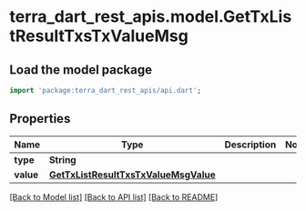 # terra_dart_rest_apis.model.GetTxListResultTxsTxValueMsg

## Load the model package
```dart
import 'package:terra_dart_rest_apis/api.dart';
```

## Properties
Name | Type | Description | Notes
------------ | ------------- | ------------- | -------------
**type** | **String** |  | 
**value** | [**GetTxListResultTxsTxValueMsgValue**](GetTxListResultTxsTxValueMsgValue.md) |  | 

[[Back to Model list]](../README.md#documentation-for-models) [[Back to API list]](../README.md#documentation-for-api-endpoints) [[Back to README]](../README.md)


